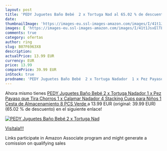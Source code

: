 ```yaml
---
layout: post
title: 'PEDY Juguetes Baño Bebé  2 x Tortuga Nad al 65.02 % de descuento'
date: 
thumbnailImage: 'https://images-eu.ssl-images-amazon.com/images/I/41t1JsxElTL._SL200_.jpg'
images: [ 'https://images-eu.ssl-images-amazon.com/images/I/41t1JsxElTL._SL200_.jpg' ]
comments: true
category: ofertas
author: ring
slug: B07F6963X8
description:
actualPrice: 13.99 EUR
currency: EUR
price: 13.99
comparePrice: 39.99 EUR
inStock: true
prodname: 'PEDY Juguetes Baño Bebé  2 x Tortuga Nadador  1 x Pez Payaso que Tira Chorros  1 x Calamar Nadador  4 Stacking Cups para Niños  1 Cesta de Almacenamiento  8 PCS  Verde '
---
```


Ahora mismo tienes [PEDY Juguetes Baño Bebé  2 x Tortuga Nadador  1 x Pez Payaso que Tira Chorros  1 x Calamar Nadador  4 Stacking Cups para Niños  1 Cesta de Almacenamiento  8 PCS  Verde ](https://www.amazon.es/dp/B07F6963X8/?tag=tolees-21) a 13.99 EUR (original: 39.99 EUR) (65.02 %  de descuento) en el siguiente enlace!

[![PEDY Juguetes Baño Bebé  2 x Tortuga Nad](https://images-eu.ssl-images-amazon.com/images/I/41t1JsxElTL._SL200_.jpg)](https://www.amazon.es/dp/B07F6963X8/?tag=tolees-21)

[Visítala!!!](https://www.amazon.es/dp/B07F6963X8/?tag=tolees-21)

Links participate in Amazon Associate program and might generate a comission on qualifying sales
